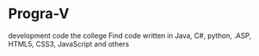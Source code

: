 # Progra-V
development code the college
Find code written in Java, C#, python, .ASP, HTML5, CSS3, JavaScript and others

